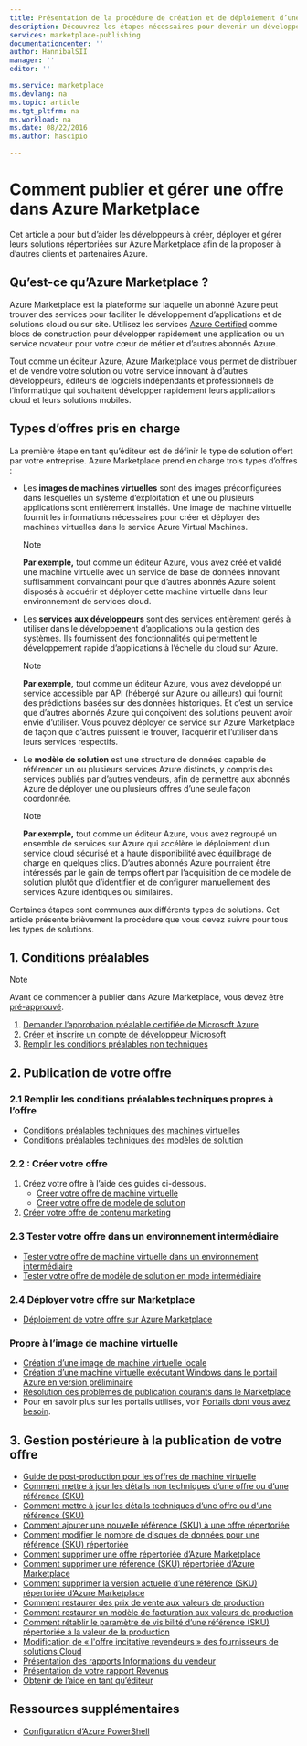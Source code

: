 ```yaml
---
title: Présentation de la procédure de création et de déploiement d’une offre dans le Marketplace | Microsoft Docs
description: Découvrez les étapes nécessaires pour devenir un développeur Microsoft approuvé, et pour créer et déployer une image de machine virtuelle, un modèle, un service de données ou un service de développement dans Azure Marketplace.
services: marketplace-publishing
documentationcenter: ''
author: HannibalSII
manager: ''
editor: ''

ms.service: marketplace
ms.devlang: na
ms.topic: article
ms.tgt_pltfrm: na
ms.workload: na
ms.date: 08/22/2016
ms.author: hascipio

---
```

# Comment publier et gérer une offre dans Azure Marketplace
Cet article a pour but d’aider les développeurs à créer, déployer et gérer leurs solutions répertoriées sur Azure Marketplace afin de la proposer à d’autres clients et partenaires Azure.

## Qu’est-ce qu’Azure Marketplace ?
Azure Marketplace est la plateforme sur laquelle un abonné Azure peut trouver des services pour faciliter le développement d’applications et de solutions cloud ou sur site. Utilisez les services [Azure Certified](http://azure.com/certified) comme blocs de construction pour développer rapidement une application ou un service novateur pour votre cœur de métier et d’autres abonnés Azure.

Tout comme un éditeur Azure, Azure Marketplace vous permet de distribuer et de vendre votre solution ou votre service innovant à d’autres développeurs, éditeurs de logiciels indépendants et professionnels de l’informatique qui souhaitent développer rapidement leurs applications cloud et leurs solutions mobiles.

## Types d’offres pris en charge
La première étape en tant qu’éditeur est de définir le type de solution offert par votre entreprise. Azure Marketplace prend en charge trois types d’offres :

* Les **images de machines virtuelles** sont des images préconfigurées dans lesquelles un système d’exploitation et une ou plusieurs applications sont entièrement installés. Une image de machine virtuelle fournit les informations nécessaires pour créer et déployer des machines virtuelles dans le service Azure Virtual Machines.
  
  > [!NOTE]
  > **Par exemple,** tout comme un éditeur Azure, vous avez créé et validé une machine virtuelle avec un service de base de données innovant suffisamment convaincant pour que d’autres abonnés Azure soient disposés à acquérir et déployer cette machine virtuelle dans leur environnement de services cloud.
  > 
  > 
* Les **services aux développeurs** sont des services entièrement gérés à utiliser dans le développement d’applications ou la gestion des systèmes. Ils fournissent des fonctionnalités qui permettent le développement rapide d’applications à l’échelle du cloud sur Azure.
  
  > [!NOTE]
  > **Par exemple,** tout comme un éditeur Azure, vous avez développé un service accessible par API (hébergé sur Azure ou ailleurs) qui fournit des prédictions basées sur des données historiques. Et c’est un service que d’autres abonnés Azure qui conçoivent des solutions peuvent avoir envie d’utiliser. Vous pouvez déployer ce service sur Azure Marketplace de façon que d’autres puissent le trouver, l’acquérir et l’utiliser dans leurs services respectifs.
  > 
  > 
* Le **modèle de solution** est une structure de données capable de référencer un ou plusieurs services Azure distincts, y compris des services publiés par d’autres vendeurs, afin de permettre aux abonnés Azure de déployer une ou plusieurs offres d’une seule façon coordonnée.
  
  > [!NOTE]
  > **Par exemple,** tout comme un éditeur Azure, vous avez regroupé un ensemble de services sur Azure qui accélère le déploiement d’un service cloud sécurisé et à haute disponibilité avec équilibrage de charge en quelques clics. D’autres abonnés Azure pourraient être intéressés par le gain de temps offert par l’acquisition de ce modèle de solution plutôt que d’identifier et de configurer manuellement des services Azure identiques ou similaires.
  > 
  > 

Certaines étapes sont communes aux différents types de solutions. Cet article présente brièvement la procédure que vous devez suivre pour tous les types de solutions.

## 1\. Conditions préalables
> [!NOTE]
> Avant de commencer à publier dans Azure Marketplace, vous devez être [pré-approuvé](http://azure.com/certified).
> 
> 

1. [Demander l’approbation préalable certifiée de Microsoft Azure](marketplace-publishing-azure-certification.md)
2. [Créer et inscrire un compte de développeur Microsoft](marketplace-publishing-accounts-creation-registration.md)
3. [Remplir les conditions préalables non techniques](marketplace-publishing-pre-requisites.md)

## 2\. Publication de votre offre
### 2\.1 Remplir les conditions préalables techniques propres à l’offre
* [Conditions préalables techniques des machines virtuelles](marketplace-publishing-vm-image-creation-prerequisites.md)
* [Conditions préalables techniques des modèles de solution](marketplace-publishing-solution-template-creation-prerequisites.md)

### 2\.2 : Créer votre offre
1. Créez votre offre à l’aide des guides ci-dessous.
   * [Créer votre offre de machine virtuelle](marketplace-publishing-vm-image-creation.md)
   * [Créer votre offre de modèle de solution](marketplace-publishing-solution-template-creation.md)
2. [Créer votre offre de contenu marketing](marketplace-publishing-push-to-staging.md)

### 2\.3 Tester votre offre dans un environnement intermédiaire
* [Tester votre offre de machine virtuelle dans un environnement intermédiaire](marketplace-publishing-vm-image-test-in-staging.md)
* [Tester votre offre de modèle de solution en mode intermédiaire](marketplace-publishing-solution-template-test-in-staging.md)

### 2\.4 Déployer votre offre sur Marketplace
* [Déploiement de votre offre sur Azure Marketplace](marketplace-publishing-push-to-production.md)

### Propre à l’image de machine virtuelle
* [Création d’une image de machine virtuelle locale](marketplace-publishing-vm-image-creation-on-premise.md)
* [Création d’une machine virtuelle exécutant Windows dans le portail Azure en version préliminaire](../virtual-machines/virtual-machines-windows-hero-tutorial.md)
* [Résolution des problèmes de publication courants dans le Marketplace](marketplace-publishing-support-common-issues.md)
* Pour en savoir plus sur les portails utilisés, voir [Portails dont vous avez besoin](marketplace-publishing-portals.md).

## 3\. Gestion postérieure à la publication de votre offre
* [Guide de post-production pour les offres de machine virtuelle](marketplace-publishing-vm-image-post-publishing.md)
* [Comment mettre à jour les détails non techniques d’une offre ou d’une référence (SKU)](marketplace-publishing-vm-image-post-publishing.md#2-how-to-update-the-non-technical-details-of-an-offer-or-a-sku)
* [Comment mettre à jour les détails techniques d’une offre ou d’une référence (SKU)](marketplace-publishing-vm-image-post-publishing.md#1-how-to-update-the-technical-details-of-a-sku)
* [Comment ajouter une nouvelle référence (SKU) à une offre répertoriée](marketplace-publishing-vm-image-post-publishing.md#3-how-to-add-a-new-sku-under-a-listed-offer)
* [Comment modifier le nombre de disques de données pour une référence (SKU) répertoriée](marketplace-publishing-vm-image-post-publishing.md#4-how-to-change-the-data-disk-count-for-a-listed-sku)
* [Comment supprimer une offre répertoriée d’Azure Marketplace](marketplace-publishing-vm-image-post-publishing.md#5-how-to-delete-a-listed-offer-from-the-azure-marketplace)
* [Comment supprimer une référence (SKU) répertoriée d’Azure Marketplace](marketplace-publishing-vm-image-post-publishing.md#6-how-to-delete-a-listed-sku-from-the-azure-marketplace)
* [Comment supprimer la version actuelle d’une référence (SKU) répertoriée d’Azure Marketplace](marketplace-publishing-vm-image-post-publishing.md#7-how-to-delete-the-current-version-of-a-listed-sku-from-the-azure-marketplace)
* [Comment restaurer des prix de vente aux valeurs de production](marketplace-publishing-vm-image-post-publishing.md#8-how-to-revert-listing-price-to-production-values)
* [Comment restaurer un modèle de facturation aux valeurs de production](marketplace-publishing-vm-image-post-publishing.md#9-how-to-revert-billing-model-to-production-values)
* [Comment rétablir le paramètre de visibilité d’une référence (SKU) répertoriée à la valeur de la production](marketplace-publishing-vm-image-post-publishing.md#10-how-to-revert-visibility-setting-of-a-listed-sku-to-the-production-value)
* [Modification de « l'offre incitative revendeurs » des fournisseurs de solutions Cloud](marketplace-publishing-csp-incentive.md)
* [Présentation des rapports Informations du vendeur](marketplace-publishing-report-seller-insights.md)
* [Présentation de votre rapport Revenus](marketplace-publishing-report-payout.md)
* [Obtenir de l’aide en tant qu’éditeur](marketplace-publishing-get-publisher-support.md)

## Ressources supplémentaires
* [Configuration d’Azure PowerShell](marketplace-publishing-powershell-setup.md)

<!---HONumber=AcomDC_0824_2016-->